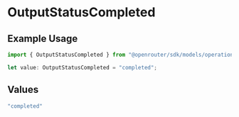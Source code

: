 # OutputStatusCompleted

## Example Usage

```typescript
import { OutputStatusCompleted } from "@openrouter/sdk/models/operations";

let value: OutputStatusCompleted = "completed";
```

## Values

```typescript
"completed"
```